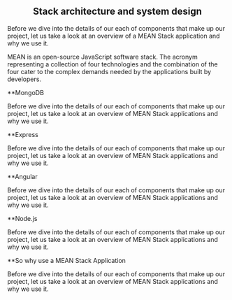 <h2 align="center"> <b> Stack architecture and system design </b> </h2>

<p align="left"> Before we dive into the details of our each of components that make up our project, let us take a look at an overview of a MEAN Stack application and why we use it.</p>

<p align="left"> MEAN is an open-source JavaScript software stack. The acronym representing a collection of four technologies and the combination of the four cater to the complex demands needed by the applications built by developers.</p>

**MongoDB

<p align="left"> Before we dive into the details of our each of components that make up our project, let us take a look at an overview of MEAN Stack applications and why we use it.</p>

**Express

<p align="left"> Before we dive into the details of our each of components that make up our project, let us take a look at an overview of MEAN Stack applications and why we use it.</p>


**Angular

<p align="left"> Before we dive into the details of our each of components that make up our project, let us take a look at an overview of MEAN Stack applications and why we use it.</p>


**Node.js

<p align="left"> Before we dive into the details of our each of components that make up our project, let us take a look at an overview of MEAN Stack applications and why we use it.</p>


**So why use a MEAN Stack Application

<p align="left"> Before we dive into the details of our each of components that make up our project, let us take a look at an overview of MEAN Stack applications and why we use it.</p>

